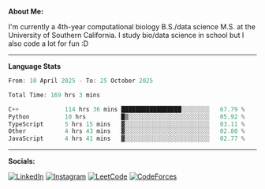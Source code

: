 **About Me:**

I'm currently a 4th-year computational biology B.S./data science M.S. at the University of Southern California. I study bio/data science in school but I also code a lot for fun :D

-------

**Language Stats**

<!--START_SECTION:waka-->

```c++
From: 10 April 2025 - To: 25 October 2025

Total Time: 169 hrs 3 mins

C++             114 hrs 36 mins █████████████████░░░░░░░░   67.79 %
Python          10 hrs          █▒░░░░░░░░░░░░░░░░░░░░░░░   05.92 %
TypeScript      5 hrs 15 mins   ▓░░░░░░░░░░░░░░░░░░░░░░░░   03.11 %
Other           4 hrs 43 mins   ▓░░░░░░░░░░░░░░░░░░░░░░░░   02.80 %
JavaScript      4 hrs 41 mins   ▓░░░░░░░░░░░░░░░░░░░░░░░░   02.77 %
```

<!--END_SECTION:waka-->

-------

**Socials:**

[![LinkedIn](https://img.shields.io/badge/LinkedIn-0077B5?style=for-the-badge&logo=linkedin&logoColor=white)](https://www.linkedin.com/in/alxyzhang/)
[![Instagram](https://img.shields.io/badge/Instagram-E4405F?style=for-the-badge&logo=instagram&logoColor=white)](https://www.instagram.com/zhanga.virus/)
[![LeetCode](https://img.shields.io/badge/-LeetCode-FFA116?style=for-the-badge&logo=LeetCode&logoColor=black)](https://leetcode.com/cppshooter/)
[![CodeForces](https://img.shields.io/badge/Codeforces-445f9d?style=for-the-badge&logo=Codeforces&logoColor=white)](https://codeforces.com/profile/alyzha)